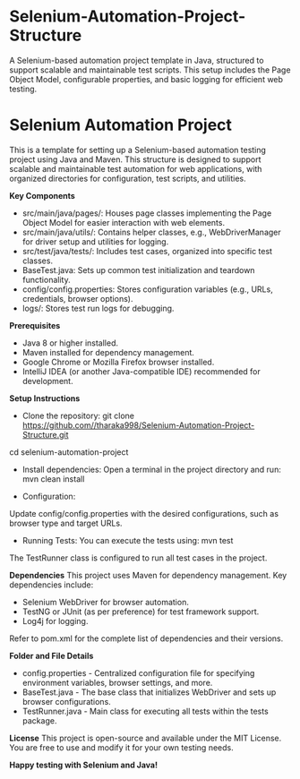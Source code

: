 # Selenium-Automation-Project-Structure
A Selenium-based automation project template in Java, structured to support scalable and maintainable test scripts. This setup includes the Page Object Model, configurable properties, and basic logging for efficient web testing.


# Selenium Automation Project

This is a template for setting up a Selenium-based automation testing project using Java and Maven. This structure is designed to support scalable and maintainable test automation for web applications, with organized directories for configuration, test scripts, and utilities.

**Key Components**

- src/main/java/pages/: Houses page classes implementing the Page Object Model for easier interaction with web elements.
- src/main/java/utils/: Contains helper classes, e.g., WebDriverManager for driver setup and utilities for logging.
- src/test/java/tests/: Includes test cases, organized into specific test classes.
- BaseTest.java: Sets up common test initialization and teardown functionality.
- config/config.properties: Stores configuration variables (e.g., URLs, credentials, browser options).
- logs/: Stores test run logs for debugging.

**Prerequisites**

- Java 8 or higher installed.
- Maven installed for dependency management.
- Google Chrome or Mozilla Firefox browser installed.
- IntelliJ IDEA (or another Java-compatible IDE) recommended for development.

**Setup Instructions**

- Clone the repository:
git clone https://github.com//tharaka998/Selenium-Automation-Project-Structure.git

cd selenium-automation-project

- Install dependencies: 
Open a terminal in the project directory and run: mvn clean install

- Configuration:

Update config/config.properties with the desired configurations, such as browser type and target URLs.

- Running Tests: You can execute the tests using: mvn test


The TestRunner class is configured to run all test cases in the project.

**Dependencies**
This project uses Maven for dependency management. Key dependencies include:

- Selenium WebDriver for browser automation.
- TestNG or JUnit (as per preference) for test framework support.
- Log4j for logging.
  
Refer to pom.xml for the complete list of dependencies and their versions.

**Folder and File Details**

- config.properties - Centralized configuration file for specifying environment variables, browser settings, and more.
- BaseTest.java - The base class that initializes WebDriver and sets up browser configurations.
- TestRunner.java - Main class for executing all tests within the tests package.

**License**
This project is open-source and available under the MIT License. You are free to use and modify it for your own testing needs.

**Happy testing with Selenium and Java!**
